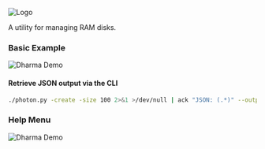 ![Logo](https://github.com/posidron/posidron.github.io/raw/master/static/images/photon.png)


A utility for managing RAM disks.


### Basic Example

![Dharma Demo](https://people.mozilla.com/~cdiehl/screenshots/photon/example.png "")


#### Retrieve JSON output via the CLI
```bash
./photon.py -create -size 100 2>&1 >/dev/null | ack "JSON: (.*)" --output='$1' | python -m json.tool
```


### Help Menu
![Dharma Demo](https://people.mozilla.com/~cdiehl/screenshots/photon/help.png "")
